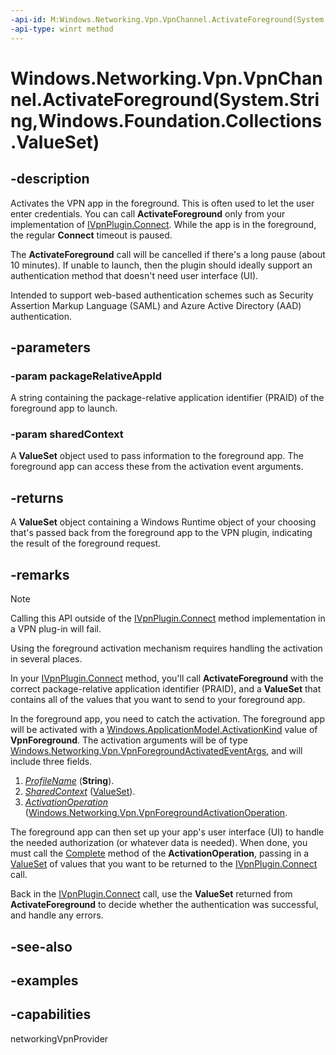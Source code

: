 ```yaml
---
-api-id: M:Windows.Networking.Vpn.VpnChannel.ActivateForeground(System.String,Windows.Foundation.Collections.ValueSet)
-api-type: winrt method
---
```


# Windows.Networking.Vpn.VpnChannel.ActivateForeground(System.String,Windows.Foundation.Collections.ValueSet)

<!--
public Windows.Foundation.Collections.ValueSet ActivateForeground (string packageRelativeAppId, Windows.Foundation.Collections.ValueSet sharedContext);
-->

## -description

Activates the VPN app in the foreground. This is often used to let the user enter credentials. You can call **ActivateForeground** only from your implementation of [IVpnPlugin.Connect](/uwp/api/windows.networking.vpn.ivpnplugin.connect). While the app is in the foreground, the regular **Connect** timeout is paused.

The **ActivateForeground** call will be cancelled if there's a long pause (about 10 minutes). If unable to launch, then the plugin should ideally support an authentication method that doesn't need user interface (UI).

Intended to support web-based authentication schemes such as Security Assertion Markup Language (SAML) and Azure Active Directory (AAD) authentication.

## -parameters

### -param packageRelativeAppId

A string containing the package-relative application identifier (PRAID) of the foreground app to launch.

### -param sharedContext

A **ValueSet** object used to pass information to the foreground app. The foreground app can access these from the activation event arguments.

## -returns

A **ValueSet** object containing a Windows Runtime object of your choosing that's passed back from the foreground app to the VPN plugin, indicating the result of the foreground request.

## -remarks

> [!NOTE]
> Calling this API outside of the [IVpnPlugin.Connect](/uwp/api/windows.networking.vpn.ivpnplugin.connect) method implementation in a VPN plug-in will fail.

Using the foreground activation mechanism requires handling the activation in several places.

In your [IVpnPlugin.Connect](/uwp/api/windows.networking.vpn.ivpnplugin.connect) method, you'll call **ActivateForeground** with the correct package-relative application identifier (PRAID), and a **ValueSet** that contains all of the values that you want to send to your foreground app.

In the foreground app, you need to catch the activation. The foreground app will be activated with a [Windows.ApplicationModel.ActivationKind](/uwp/api/windows.applicationmodel.activation.activationkind) value of **VpnForeground**. The activation arguments will be of type [Windows.Networking.Vpn.VpnForegroundActivatedEventArgs](vpnforegroundactivatedeventargs.md), and will include three fields.

1. *[ProfileName](vpnforegroundactivatedeventargs_profilename.md)* (**String**).
2. *[SharedContext](vpnforegroundactivatedeventargs_sharedcontext.md)* ([ValueSet](/uwp/api/windows.foundation.collections.valueset)).
3. *[ActivationOperation](vpnforegroundactivatedeventargs_activationoperation.md)* ([Windows.Networking.Vpn.VpnForegroundActivationOperation](vpnforegroundactivationoperation.md).

The foreground app can then set up your app's user interface (UI) to handle the needed authorization (or whatever data is needed). When done, you must call the [Complete](vpnforegroundactivationoperation_complete_1656373823.md) method of the **ActivationOperation**, passing in a [ValueSet](/uwp/api/windows.foundation.collections.valueset) of values that you want to be returned to the [IVpnPlugin.Connect](/uwp/api/windows.networking.vpn.ivpnplugin.connect) call.

Back in the [IVpnPlugin.Connect](/uwp/api/windows.networking.vpn.ivpnplugin.connect) call, use the **ValueSet** returned from **ActivateForeground** to decide whether the authentication was successful, and handle any errors.

## -see-also

## -examples

## -capabilities
networkingVpnProvider
